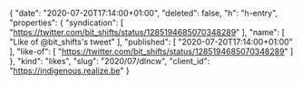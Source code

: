 {
  "date": "2020-07-20T17:14:00+01:00",
  "deleted": false,
  "h": "h-entry",
  "properties": {
    "syndication": [
      "https://twitter.com/bit_shifts/status/1285194685070348289"
    ],
    "name": [
      "Like of @bit_shifts's tweet"
    ],
    "published": [
      "2020-07-20T17:14:00+01:00"
    ],
    "like-of": [
      "https://twitter.com/bit_shifts/status/1285194685070348289"
    ]
  },
  "kind": "likes",
  "slug": "2020/07/dlncw",
  "client_id": "https://indigenous.realize.be"
}

